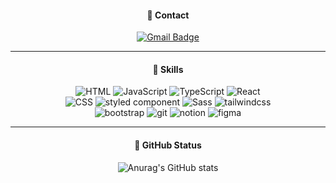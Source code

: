 
<!--
**nimoseel/nimoseel** is a ✨ _special_ ✨ repository because its `README.md` (this file) appears on your GitHub profile.

Here are some ideas to get you started:

- 🔭 I’m currently working on ...
- 🌱 I’m currently learning ...
- 👯 I’m looking to collaborate on ...
- 🤔 I’m looking for help with ...
- 💬 Ask me about ...
- 📫 How to reach me: ...
- 😄 Pronouns: ...
- ⚡ Fun fact: ...
-->

<div align='center'>
  
#### 📌 Contact             
[![Gmail Badge](https://img.shields.io/badge/Gmail-d14836?style=flat-square&logo=Gmail&logoColor=white&link=mailto:fromnimos@gmail.com)](mailto:fromnimos@gmail.com)
____

#### 📌 Skills
![HTML](https://img.shields.io/badge/-HTML%20Living%20standard-e34c26?style=flat-square&logo=html5&logoColor=white)
![JavaScript](https://img.shields.io/badge/-JavaScript(ES6)-f7df1e?style=flat-square&logo=javascript&logoColor=white)
![TypeScript](https://img.shields.io/badge/-TypeScript-3178c6?style=flat-square&logo=typescript&logoColor=white)
![React](https://img.shields.io/badge/-React-61DBFB?style=flat-square&logo=react&logoColor=white)
<br/>
![CSS](https://img.shields.io/badge/-CSS3-1A6DB1?style=flat-square&logo=css3&logoColor=white)
![styled component](https://img.shields.io/badge/-styled%20components-FF8C8E?style=flat-square&logo=styledcomponents&logoColor=white)
![Sass](https://img.shields.io/badge/-Sass-ff69b4?style=flat-square&logo=sass&logoColor=white)
![tailwindcss](https://img.shields.io/badge/-tailwindcss-18B8B9?style=flat-square&logo=tailwindcss&logoColor=white)
<br/>
![bootstrap](https://img.shields.io/badge/-Bootstrap-7010EF?style=flat-square&logo=bootstrap&logoColor=white)
![git](https://img.shields.io/badge/-git-E94E31?style=flat-square&logo=git&logoColor=white)
![notion](https://img.shields.io/badge/-Notion-black?style=flat-square&logo=notion&logoColor=white)
![figma](https://img.shields.io/badge/-Figma-white?style=flat-square&logo=figma)
____

#### 📌 GitHub Status
![Anurag's GitHub stats](https://github-readme-stats.vercel.app/api?username=nimoseel&show_icons=true&theme=merko)

</div>
  
